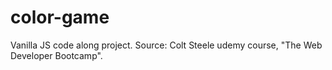 # color-game
Vanilla JS code along project. Source: Colt Steele udemy course, "The Web Developer Bootcamp".

